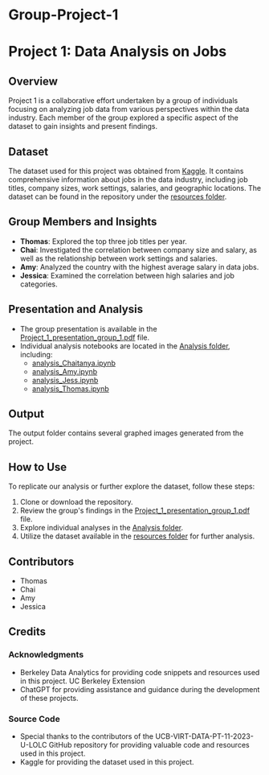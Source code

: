 # Group-Project-1
# Project 1: Data Analysis on Jobs

## Overview
Project 1 is a collaborative effort undertaken by a group of individuals focusing on analyzing job data from various perspectives within the data industry. Each member of the group explored a specific aspect of the dataset to gain insights and present findings.

## Dataset
The dataset used for this project was obtained from [Kaggle](https://www.kaggle.com/). It contains comprehensive information about jobs in the data industry, including job titles, company sizes, work settings, salaries, and geographic locations. The dataset can be found in the repository under the [resources folder](Resources/job_in_data.csv).

## Group Members and Insights
- **Thomas**: Explored the top three job titles per year.
- **Chai**: Investigated the correlation between company size and salary, as well as the relationship between work settings and salaries.
- **Amy**: Analyzed the country with the highest average salary in data jobs.
- **Jessica**: Examined the correlation between high salaries and job categories.

## Presentation and Analysis
- The group presentation is available in the [Project_1_presentation_group_1.pdf](Project_1_Presentation_Group_1.pdf) file.
- Individual analysis notebooks are located in the [Analysis folder](Analysis/), including:
  - [analysis_Chaitanya.ipynb](Analysis/Chaitanya_analysis.ipynb)
  - [analysis_Amy.ipynb](Analysis/analysis_Amy.ipynb)
  - [analysis_Jess.ipynb](Analysis/analysis_Jess.ipynb)
  - [analysis_Thomas.ipynb](Analysis/analysis_Thomas.ipynb)

## Output
The output folder contains several graphed images generated from the project.

## How to Use
To replicate our analysis or further explore the dataset, follow these steps:
1. Clone or download the repository.
2. Review the group's findings in the [Project_1_presentation_group_1.pdf](Project_1_Presentation_Group_1.pdf) file.
3. Explore individual analyses in the [Analysis folder](Analysis/).
4. Utilize the dataset available in the [resources folder](Resources/job_in_data.csv) for further analysis.

## Contributors
- Thomas
- Chai
- Amy
- Jessica

## Credits

### Acknowledgments

- Berkeley Data Analytics for providing code snippets and resources used in this project. UC Berkeley Extension
- ChatGPT for providing assistance and guidance during the development of these projects.

### Source Code

- Special thanks to the contributors of the UCB-VIRT-DATA-PT-11-2023-U-LOLC GitHub repository for providing valuable code and resources used in this project.
- Kaggle for providing the dataset used in this project.
